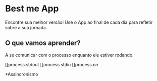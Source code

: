 # Best me App

Encontre sua melhor versão!
Use o App ao final de cada dia para refletir sobre a sua jornada.

## O que vamos aprender?

A se comunicar com o processo enquanto ele estiver rodando.

[]process.stdout
[]process.stdin
[]process.on

*Assincronismo
